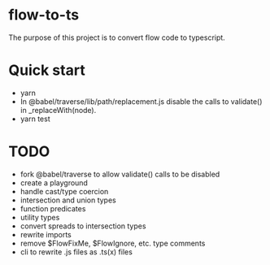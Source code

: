 # flow-to-ts

The purpose of this project is to convert flow code to typescript.

# Quick start

- yarn
- In @babel/traverse/lib/path/replacement.js disable the calls to validate() 
  in _replaceWith(node).
- yarn test

# TODO

- fork @babel/traverse to allow validate() calls to be disabled
- create a playground
- handle cast/type coercion
- intersection and union types
- function predicates
- utility types
- convert spreads to intersection types
- rewrite imports
- remove $FlowFixMe, $FlowIgnore, etc. type comments
- cli to rewrite .js files as .ts(x) files
